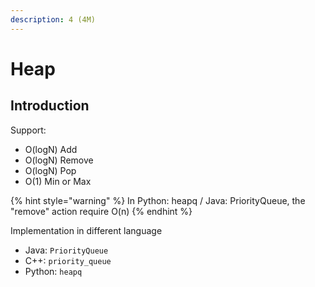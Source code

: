 ```yaml
---
description: 4 (4M)
---
```


# Heap

## Introduction

Support: 

* O\(logN\) Add 
* O\(logN\) Remove
* O\(logN\) Pop
* O\(1\) Min or Max

{% hint style="warning" %}
In Python: heapq / Java: PriorityQueue, the "remove" action require O\(n\)
{% endhint %}

Implementation in different language

* Java: `PriorityQueue`
* C++: `priority_queue`
* Python: `heapq`

